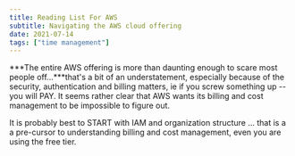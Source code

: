 ```yaml
---
title: Reading List For AWS
subtitle: Navigating the AWS cloud offering
date: 2021-07-14
tags: ["time management"]
---
```



***The entire AWS offering is more than daunting enough to scare most people off...***that's a bit of an understatement, especially because of the security, authentication and billing matters, ie if you screw something up -- you will PAY. It seems rather clear that AWS wants its billing and cost management to be impossible to figure out.

It is probably best to START with IAM and organization structure ... that is a a pre-cursor to understanding billing and cost management, even you are using the free tier.

